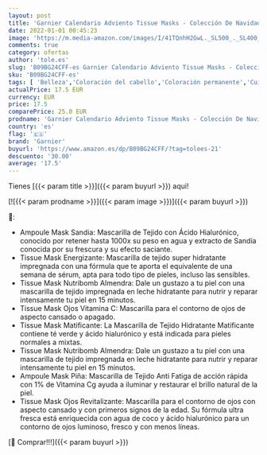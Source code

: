 ```yaml
---
layout: post
title: 'Garnier Calendario Adviento Tissue Masks - Colección De Navidad De 12 Mascarillas Faciales Con Ácido Hialurónico Para Rostro Y Ojos. Fórmulas Vegana. Aprobado Por Cruelty Free International.'
date: 2022-01-01 00:45:23
image: 'https://m.media-amazon.com/images/I/41TQnhH2GwL._SL500_._SL400_.jpg'
comments: true
category: ofertas
author: 'tole.es'
slug: 'B09BG24CFF-es Garnier Calendario Adviento Tissue Masks - Colección De...'
sku: 'B09BG24CFF-es'
tags: [ 'Belleza','Coloración del cabello','Coloración permanente','Cuidado del cabello','adviento','garnier','navidad', ]
actualPrice: 17.5 EUR
currency: EUR
price: 17.5
comparePrice: 25.0 EUR
prodname: 'Garnier Calendario Adviento Tissue Masks - Colección De Navidad De 12 Mascarillas Faciales Con Ácido Hialurónico Para Rostro Y Ojos. Fórmulas Vegana. Aprobado Por Cruelty Free International.'
country: 'es'
flag: '🇪🇸'
brand: 'Garnier'
buyurl: 'https://www.amazon.es/dp/B09BG24CFF/?tag=tolees-21'
descuento: '30.00'
average: '17.5'
---
```


Tienes [{{< param title >}}]({{< param buyurl >}}) aqui!

[![{{< param prodname >}}]({{< param image >}})]({{< param buyurl >}})

🔎:

- Ampoule Mask Sandia: Mascarilla de Tejido con Ácido Hialurónico, conocido por retener hasta 1000x su peso en agua y extracto de Sandía conocida por su frescura y su efecto saciante.
- Tissue Mask Energizante: Mascarilla de tejido super hidratante impregnada con una fórmula que te aporta el equivalente de una semana de sérum, apta para todo tipo de pieles, incluso las sensibles.
- Tissue Mask Nutribomb Almendra: Dale un gustazo a tu piel con una mascarilla de tejido impregnada en leche hidratante para nutrir y reparar intensamente tu piel en 15 minutos.
- Tissue Mask Ojos Vitamina C: Mascarilla para el contorno de ojos de aspecto cansado o apagado.
- Tissue Mask Matificante: La Mascarilla de Tejido Hidratante Matificante contiene té verde y ácido hialurónico y está indicada para pieles normales a mixtas.
- Tissue Mask Nutribomb Almendra: Dale un gustazo a tu piel con una mascarilla de tejido impregnada en leche hidratante para nutrir y reparar intensamente tu piel en 15 minutos.
- Ampoule Mask Piña: Mascarilla de Tejido Anti Fatiga de acción rápida con 1% de Vitamina Cg ayuda a iluminar y restaurar el brillo natural de la piel.
- Tissue Mask Ojos Revitalizante: Mascarilla para el contorno de ojos con aspecto cansado y con primeros signos de la edad. Su fórmula ultra fresca está enriquecida con agua de coco y ácido hialurónico para un contorno de ojos luminoso, fresco y con menos líneas.

[🛒 Comprar!!!]({{< param buyurl >}})
